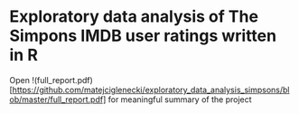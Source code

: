 # Exploratory data analysis of The Simpons IMDB user ratings written in R

Open !(full_report.pdf)[https://github.com/matejciglenecki/exploratory_data_analysis_simpsons/blob/master/full_report.pdf] for meaningful summary of the project
